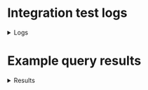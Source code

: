 # Integration test logs
<details>
  <summary>Logs</summary>
  
  ```
  Add passing integration test logs here
  ```
</details>

# Example query results
<details>
  <summary>Results</summary>
  
  ```
  Add example SQL query results here (please include the input queries as well)
  ```
</details>
